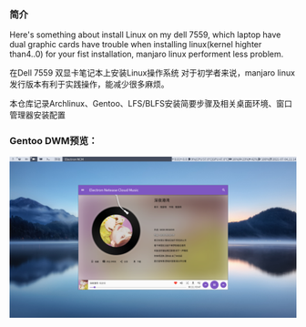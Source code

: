 ### 简介
Here's something about install Linux on my dell 7559, which laptop have dual graphic cards have trouble when installing linux(kernel highter than4..0)
for your fist installation, manjaro linux performent less problem.

在Dell 7559 双显卡笔记本上安装Linux操作系统
对于初学者来说，manjaro  linux 发行版本有利于实践操作，能减少很多麻烦。

本仓库记录Archlinux、Gentoo、LFS/BLFS安装简要步骤及相关桌面环境、窗口管理器安装配置

### Gentoo DWM预览：
![avatar](https://github.com/crackself/Dell-7559_Linux/raw/master/dwm/image/2021-07-04-111413_1920x1080_scrot.png)
